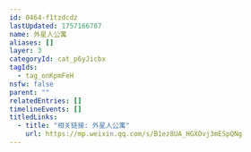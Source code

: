 ```yaml
---
id: 0464-f1tzdcdz
lastUpdated: 1757166787
name: 外星人公寓
aliases: []
layer: 3
categoryId: cat_p6yJicbx
tagIds:
  - tag_onKpmFeH
nsfw: false
parent: ""
relatedEntries: []
timelineEvents: []
titledLinks:
  - title: "相关链接: 外星人公寓"
    url: https://mp.weixin.qq.com/s/B1ez8UA_HGXOvj3mESpQNg
---
```


